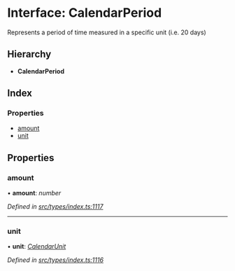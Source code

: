 # Interface: CalendarPeriod

Represents a period of time measured in a specific unit (i.e. 20 days)

## Hierarchy

* **CalendarPeriod**

## Index

### Properties

* [amount](calendarperiod.md#amount)
* [unit](calendarperiod.md#unit)

## Properties

###  amount

• **amount**: *number*

*Defined in [src/types/index.ts:1117](https://github.com/PolymathNetwork/polymesh-sdk/blob/2a4e4111/src/types/index.ts#L1117)*

___

###  unit

• **unit**: *[CalendarUnit](../enums/calendarunit.md)*

*Defined in [src/types/index.ts:1116](https://github.com/PolymathNetwork/polymesh-sdk/blob/2a4e4111/src/types/index.ts#L1116)*
